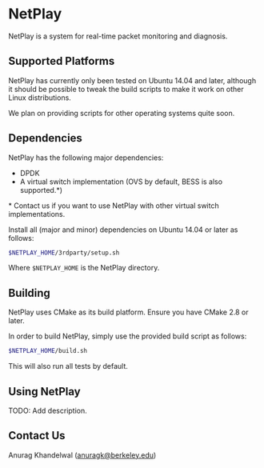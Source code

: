 # NetPlay

NetPlay is a system for real-time packet monitoring and diagnosis.

## Supported Platforms

NetPlay has currently only been tested on Ubuntu 14.04 and later, although it
should be possible to tweak the build scripts to make it work on other Linux
distributions.

We plan on providing scripts for other operating systems quite soon.

## Dependencies

NetPlay has the following major dependencies:

* DPDK
* A virtual switch implementation (OVS by default, BESS is also supported.\*)
  
\* Contact us if you want to use NetPlay with other virtual switch 
implementations.

Install all (major and minor) dependencies on Ubuntu 14.04 or later as follows:

```bash
$NETPLAY_HOME/3rdparty/setup.sh
```

Where `$NETPLAY_HOME` is the NetPlay directory.

## Building

NetPlay uses CMake as its build platform. Ensure you have CMake 2.8 or later.

In order to build NetPlay, simply use the provided build script as follows:

```bash
$NETPLAY_HOME/build.sh
```

This will also run all tests by default.

## Using NetPlay

TODO: Add description.

## Contact Us

Anurag Khandelwal (anuragk@berkeley.edu)
